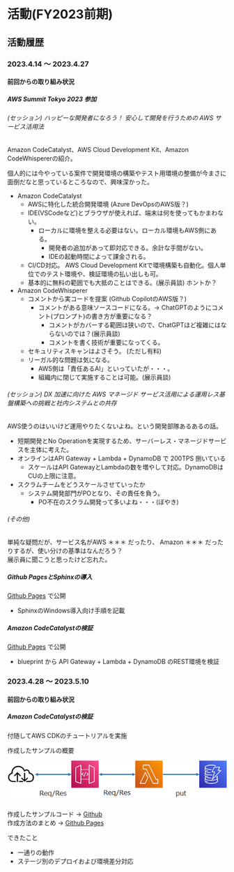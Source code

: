# 活動(FY2023前期)

## 活動履歴

###  2023.4.14 ～ 2023.4.27

#### 前回からの取り組み状況

##### AWS Summit Tokyo 2023 参加

###### (セッション) ハッピーな開発者になろう！ 安心して開発を行うための AWS サービス活用法

Amazon CodeCatalyst、AWS Cloud Development Kit、Amazon CodeWhispererの紹介。  

個人的には今やっている案件で開発環境の構築やテスト用環境の整備が今まさに面倒だなと思っているところなので、興味深かった。

* Amazon CodeCatalyst
  * AWSに特化した統合開発環境 (Azure DevOpsのAWS版？) 
  * IDE(VSCodeなど)とブラウザが使えれば、端末は何を使ってもかまわない。
    * ローカルに環境を整える必要はない。ローカル環境もAWS側にある。
      * 開発者の追加があって即対応できる。余計な手間がない。
      * IDEの起動時間によって課金される。  
  * CI/CD対応。 AWS Cloud Development Kitで環境構築も自動化。個人単位でのテスト環境や、検証環境の払い出しも可。
  * 基本的に無料の範囲でも大抵のことはできる。(展示員談) ホントか？
* Amazon CodeWhisperer
  * コメントから実コードを提案 (Github CopilotのAWS版？)
    * コメントがある意味ソースコードになる。→ ChatGPTのようにコメント(プロンプト)の書き方が重要になる？ 
      * コメントがカバーする範囲は狭いので、ChatGPTほど複雑にはならないのでは？(展示員談) 
      * コメントを書く技術が重要になってくる。 
  * セキュリティスキャンはよさそう。 (ただし有料) 
  * リーガル的な問題は気になる。
    * AWS側は「責任あるAI」といっていたが・・・。
    * 組織内に閉じて実施することは可能。(展示員談)

###### (セッション) DX 加速に向けた AWS マネージド サービス活用による運用レス基盤構築への挑戦と社内システムとの共存

AWS使うのはいいけど運用やりたくないよね。という開発部隊あるあるの話。

* 短期開発とNo Operationを実現するため、サーバーレス・マネージドサービスを主体に考えた。
* オンラインはAPI Gateway + Lambda + DynamoDB で 200TPS 捌いている
  * スケールはAPI GatewayとLambdaの数を増やして対応。DynamoDBはCUの上限に注意。
* スクラムチームをどうスケールさせていったか
  * システム開発部門がPOとなり、その責任を負う。 
    * PO不在のスクラム開発って多いよね・・・(ぼやき)

###### (その他)

単純な疑問だが、サービス名がAWS ＊＊＊ だったり、 Amazon ＊＊＊ だったりするが、使い分けの基準はなんだろう？  
展示員に聞こうと思ったけど忘れた。

##### Github PagesとSphinxの導入

[Github Pages](https://kobayashim.github.io/tech_log/tech/sphinx.html) で公開

 * SphinxのWindows導入向け手順を記載

##### Amazon CodeCatalystの検証

[Github Pages](https://kobayashim.github.io/tech_log/aws/codecatalyst.html) で公開

 * blueprint から API Gateway + Lambda + DynamoDB のREST環境を検証

###  2023.4.28 ～ 2023.5.10

#### 前回からの取り組み状況

##### Amazon CodeCatalystの検証

付随してAWS CDKのチュートリアルを実施  

作成したサンプルの概要

![CDK Sample](./img/cdk_sample.png "CDK Sample")


作成したサンプルコード → [Github](https://github.com/kobayashim/tutorial_cdk)  
作成方法のまとめ → [Github Pages](https://kobayashim.github.io/tech_log/aws/cdk.html)   

できたこと

* 一通りの動作
* ステージ別のデプロイおよび環境差分対応

